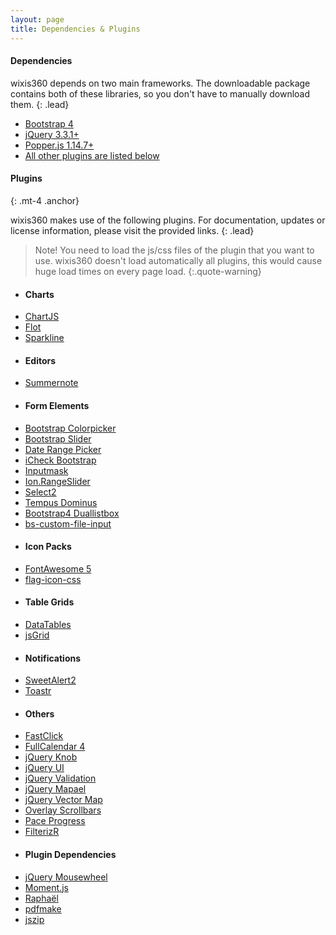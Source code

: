 ```yaml
---
layout: page
title: Dependencies & Plugins
---
```

#### Dependencies
wixis360 depends on two main frameworks. The downloadable package contains both of these libraries, so you don't have to manually download them.
{: .lead}

- [Bootstrap 4](https://getbootstrap.com)
- [jQuery 3.3.1+](https://jquery.com/)
- [Popper.js 1.14.7+](https://popper.js.org/)
- [All other plugins are listed below](#plugins)

<a id="plugins" class="anchor"></a>
#### Plugins
{: .mt-4 .anchor}

wixis360 makes use of the following plugins. For documentation, updates or license information, please visit the provided links.
{: .lead}

> Note!
> You need to load the js/css files of the plugin that you want to use.
> wixis360 doesn't load automatically all plugins, this would cause huge load times on every page load.
{:.quote-warning}

<div class="row px-3">
  <div class="col-sm-3">
    <ul class="list-unstyled">
      <li><h4>Charts</h4></li>
      <li><a href="http://www.chartjs.org/" target="_blank">ChartJS</a></li>
      <li><a href="http://www.flotcharts.org/" target="_blank">Flot</a></li>
      <li><a href="https://github.com/mariusGundersen/sparkline" target="_blank">Sparkline</a></li>
    </ul>
  </div>
  <div class="col-sm-3">
    <ul class="list-unstyled">
      <li><h4>Editors</h4></li>
      <li><a href="https://summernote.org/" target="_blank">Summernote</a></li>
    </ul>
  </div>
  <div class="col-sm-3">
    <ul class="list-unstyled">
      <li><h4>Form Elements</h4></li>
      <li><a href="https://farbelous.io/bootstrap-colorpicker/">Bootstrap Colorpicker</a></li>
      <li><a href="https://github.com/seiyria/bootstrap-slider/">Bootstrap Slider</a></li>
      <li><a href="http://www.daterangepicker.com/" target="_blank">Date Range Picker</a></li>
      <li><a href="https://github.com/bantikyan/icheck-bootstrap#readme" target="_blank">iCheck Bootstrap</a></li>
      <li><a href="https://github.com/RobinHerbots/Inputmask/" target="_blank">Inputmask</a></li>
      <li><a href="http://ionden.com/a/plugins/ion.rangeSlider/" target="_blank">Ion.RangeSlider</a></li>
      <li><a href="https://select2.org/" target="_blank">Select2</a></li>
      <li><a href="https://tempusdominus.github.io/bootstrap-4/" target="_blank">Tempus Dominus</a></li>
      <li><a href="https://github.com/istvan-ujjmeszaros/bootstrap-duallistbox#readme" target="_blank">Bootstrap4 Duallistbox</a></li>
      <li><a href="https://github.com/Johann-S/bs-custom-file-input#readme" target="_blank">bs-custom-file-input</a></li>
    </ul>
  </div>
  <div class="col-sm-3">
    <ul class="list-unstyled">
      <li><h4>Icon Packs</h4></li>
      <li><a href="https://fontawesome.com/" target="_blank">FontAwesome 5</a></li>
      <li><a href="https://github.com/lipis/flag-icon-css#readme" target="_blank">flag-icon-css</a></li>
    </ul>
  </div>
</div>
<div class="row px-3">
  <div class="col-sm-3">
    <ul class="list-unstyled">
      <li><h4>Table Grids</h4></li>
      <li><a href="https://datatables.net/" target="_blank">DataTables</a></li>
      <li><a href="http://js-grid.com/" target="_blank">jsGrid</a></li>
    </ul>
  </div>
  <div class="col-sm-3">
    <ul class="list-unstyled">
      <li><h4>Notifications</h4></li>
      <li><a href="https://sweetalert2.github.io/" target="_blank">SweetAlert2</a></li>
      <li><a href="https://codeseven.github.io/toastr/" target="_blank">Toastr</a></li>
    </ul>
  </div>
  <div class="col-sm-3">
    <ul class="list-unstyled">
      <li><h4>Others</h4></li>
      <li><a href="https://github.com/ftlabs/fastclick#readme" target="_blank">FastClick</a></li>
      <li><a href="https://fullcalendar.io/">FullCalendar 4</a></li>
      <li><a href="https://github.com/aterrien/jQuery-Knob#readme">jQuery Knob</a></li>
      <li><a href="https://jqueryui.com/" target="_blank">jQuery UI</a></li>
      <li><a href="https://jqueryvalidation.org/" target="_blank">jQuery Validation</a></li>
      <li><a href="https://www.vincentbroute.fr/mapael/" target="_blank">jQuery Mapael</a></li>
      <li><a href="https://github.com/bbmumford/jqvmap#readme" target="_blank">jQuery Vector Map</a></li>
      <li><a href="https://kingsora.github.io/OverlayScrollbars/" target="_blank">Overlay Scrollbars</a></li>
      <li><a href="https://github.com/lgaitan/pace#readme" target="_blank">Pace Progress</a></li>
      <li><a href="https://github.com/giotiskl/filterizr#readme" target="_blank">FilterizR</a></li>
    </ul>
  </div>
  <div class="col-sm-3">
    <ul class="list-unstyled">
      <li><h4>Plugin Dependencies</h4></li>
      <li><a href="https://github.com/jquery/jquery-mousewheel#readme" target="_blank">jQuery Mousewheel</a></li>
      <li><a href="https://momentjs.com/" target="_blank">Moment.js</a></li>
      <li><a href="https://dmitrybaranovskiy.github.io/raphael/" target="_blank">Raphaël</a></li>
      <li><a href="https://github.com/bpampuch/pdfmake#readme" target="_blank">pdfmake</a></li>
      <li><a href="https://github.com/Stuk/jszip#readme" target="_blank">jszip</a></li>
    </ul>
  </div>
</div>
